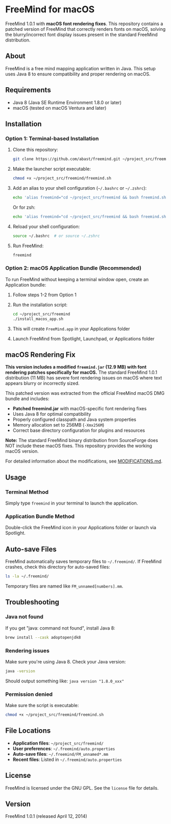 # FreeMind for macOS

FreeMind 1.0.1 with **macOS font rendering fixes**. This repository contains a patched version of FreeMind that correctly renders fonts on macOS, solving the blurry/incorrect font display issues present in the standard FreeMind distribution.

## About

FreeMind is a free mind mapping application written in Java. This setup uses Java 8 to ensure compatibility and proper rendering on macOS.

## Requirements

- Java 8 (Java SE Runtime Environment 1.8.0 or later)
- macOS (tested on macOS Ventura and later)

## Installation

### Option 1: Terminal-based Installation

1. Clone this repository:
   ```bash
   git clone https://github.com/abast/freemind.git ~/project_src/freemind
   ```

2. Make the launcher script executable:
   ```bash
   chmod +x ~/project_src/freemind/freemind.sh
   ```

3. Add an alias to your shell configuration (`~/.bashrc` or `~/.zshrc`):
   ```bash
   echo 'alias freemind="cd ~/project_src/freemind && bash freemind.sh"' >> ~/.bashrc
   ```

   Or for zsh:
   ```bash
   echo 'alias freemind="cd ~/project_src/freemind && bash freemind.sh"' >> ~/.zshrc
   ```

4. Reload your shell configuration:
   ```bash
   source ~/.bashrc  # or source ~/.zshrc
   ```

5. Run FreeMind:
   ```bash
   freemind
   ```

### Option 2: macOS Application Bundle (Recommended)

To run FreeMind without keeping a terminal window open, create an Application bundle:

1. Follow steps 1-2 from Option 1

2. Run the installation script:
   ```bash
   cd ~/project_src/freemind
   ./install_macos_app.sh
   ```

3. This will create `FreeMind.app` in your Applications folder

4. Launch FreeMind from Spotlight, Launchpad, or Applications folder

## macOS Rendering Fix

**This version includes a modified `freemind.jar` (12.9 MB) with font rendering patches specifically for macOS.** The standard FreeMind 1.0.1 distribution (11 MB) has severe font rendering issues on macOS where text appears blurry or incorrectly sized.

This patched version was extracted from the official FreeMind macOS DMG bundle and includes:

- **Patched freemind.jar** with macOS-specific font rendering fixes
- Uses Java 8 for optimal compatibility
- Properly configured classpath and Java system properties
- Memory allocation set to 256MB (`-Xmx256M`)
- Correct base directory configuration for plugins and resources

**Note:** The standard FreeMind binary distribution from SourceForge does NOT include these macOS fixes. This repository provides the working macOS version.

For detailed information about the modifications, see [MODIFICATIONS.md](MODIFICATIONS.md).

## Usage

### Terminal Method
Simply type `freemind` in your terminal to launch the application.

### Application Bundle Method
Double-click the FreeMind icon in your Applications folder or launch via Spotlight.

## Auto-save Files

FreeMind automatically saves temporary files to `~/.freemind/`. If FreeMind crashes, check this directory for auto-saved files:
```bash
ls -la ~/.freemind/
```

Temporary files are named like `FM_unnamed[numbers].mm`.

## Troubleshooting

### Java not found
If you get "java: command not found", install Java 8:
```bash
brew install --cask adoptopenjdk8
```

### Rendering issues
Make sure you're using Java 8. Check your Java version:
```bash
java -version
```

Should output something like: `java version "1.8.0_xxx"`

### Permission denied
Make sure the script is executable:
```bash
chmod +x ~/project_src/freemind/freemind.sh
```

## File Locations

- **Application files**: `~/project_src/freemind/`
- **User preferences**: `~/.freemind/auto.properties`
- **Auto-save files**: `~/.freemind/FM_unnamed*.mm`
- **Recent files**: Listed in `~/.freemind/auto.properties`

## License

FreeMind is licensed under the GNU GPL. See the `license` file for details.

## Version

FreeMind 1.0.1 (released April 12, 2014)
